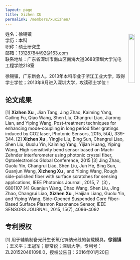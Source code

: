 ```yaml
---
layout: page
title: Xizhen XU
permalink: /members/xuxizhen/
---
```


<a href="{{ site.baseurl }}/members/xuxizhen/">
<img src="{{ site.baseurl }}/images/xuxizhen-267x337.jpg" style="width: 20%; float: right; margin: 10px" />
</a>

姓名：徐锡镇<br/>
学历：本科<br/>
职称：硕士研究生<br/>
邮箱：13128784492@163.com<br/>
联系地址：广东省深圳市南山区南海大道3688深圳大学光电工程学院218室<br/>


徐锡镇，广东新会人。2013年本科毕业于浙江工业大学，取得学士学位；2013年9月进入深圳大学，攻读硕士学位！

##  <strong><font face="楷体">论文成果</font></strong>
[1] **Xizhen Xu** , Jian Tang, Jing Zhao, Kaiming Yang, Cailing Fu, Qiao Wang, Shen Liu, Changrui Liao, Jiarong Lian, and Yiping Wang, Post-treatment techniques for enhancing mode-coupling in long period fiber gratings induced by CO2 laser, Photonic Sensors, 2015, 5(4), 339-344.
[2] **Xizhen Xu** , Yingjie Liu, Bing Sun, Changrui Liao, Shen Liu, Guolu Yin, Kaiming Yang, Yijian Huang, Yiping Wang, High-sensitivity bend sensor based on Mach-Zehnder interferometer using photonic crystal fiber, Optoelectronics Global Conference, 2015
[3] Jing Zhao, Guolu Yin, Changrui Liao, Shen Liu, Jun He, Bing Sun, Guanjun Wang, **Xizheng Xu** , and Yiping Wang, Rough side-polished fiber with surface scratches for sensing applications, IEEE Photonics Journal , 2015, 7（3），6801107 
[4] Guanjun Wang, Chao Wang, Shen Liu, Jing Zhao, Changrui Liao, **Xizhen Xu** , Haijian Liang, Guolu Yin, and Yiping Wang, Side-Opened Suspended Core Fiber-Based Surface Plasmon Resonance Sensor, IEEE SENSORS JOURNAL, 2015, 15(7), 4096-4092

##  <strong><font face="楷体">专利授权</font></strong>

[1] 用于辅助制备光纤生长氧化锌纳米线的装载模具，**徐锡镇** ；王义平；王冠军；廖常锐；深圳大学，专利号：ZL201520461098.0，授权公告日：2016年01月20日

